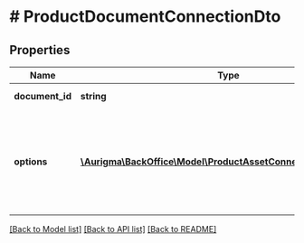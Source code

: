 # # ProductDocumentConnectionDto

## Properties

Name | Type | Description | Notes
------------ | ------------- | ------------- | -------------
**document_id** | **string** | Document identifier. | [optional]
**options** | [**\Aurigma\BackOffice\Model\ProductAssetConnectionOptionsDto[]**](ProductAssetConnectionOptionsDto.md) | Connection options. Set empty if document should be available for all product variants. | [optional]

[[Back to Model list]](../../README.md#models) [[Back to API list]](../../README.md#endpoints) [[Back to README]](../../README.md)
